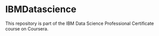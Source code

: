 # IBMDatascience
This repository is part of the IBM Data Science Professional Certificate course on Coursera.
